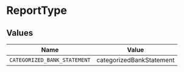 # ReportType


## Values

| Name                         | Value                        |
| ---------------------------- | ---------------------------- |
| `CATEGORIZED_BANK_STATEMENT` | categorizedBankStatement     |
